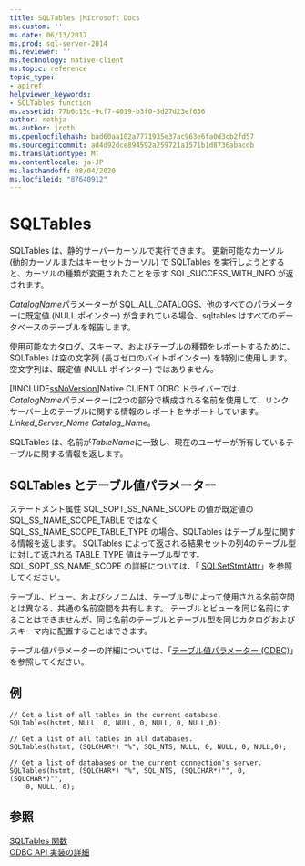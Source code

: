 ```yaml
---
title: SQLTables |Microsoft Docs
ms.custom: ''
ms.date: 06/13/2017
ms.prod: sql-server-2014
ms.reviewer: ''
ms.technology: native-client
ms.topic: reference
topic_type:
- apiref
helpviewer_keywords:
- SQLTables function
ms.assetid: 77b6c15c-9cf7-4019-b3f0-3d27d23ef656
author: rothja
ms.author: jroth
ms.openlocfilehash: bad60aa102a7771935e37ac963e6fa0d3cb2fd57
ms.sourcegitcommit: ad4d92dce894592a259721a1571b1d8736abacdb
ms.translationtype: MT
ms.contentlocale: ja-JP
ms.lasthandoff: 08/04/2020
ms.locfileid: "87640912"
---
```

# <a name="sqltables"></a>SQLTables
  SQLTables は、静的サーバーカーソルで実行できます。 更新可能なカーソル (動的カーソルまたはキーセットカーソル) で SQLTables を実行しようとすると、カーソルの種類が変更されたことを示す SQL_SUCCESS_WITH_INFO が返されます。  
  
 *CatalogName*パラメーターが SQL_ALL_CATALOGS、他のすべてのパラメーターに既定値 (NULL ポインター) が含まれている場合、sqltables はすべてのデータベースのテーブルを報告します。  
  
 使用可能なカタログ、スキーマ、およびテーブルの種類をレポートするために、SQLTables は空の文字列 (長さゼロのバイトポインター) を特別に使用します。 空文字列は、既定値 (NULL ポインター) ではありません。  
  
 [!INCLUDE[ssNoVersion](../../includes/ssnoversion-md.md)]Native CLIENT ODBC ドライバーでは、 *CatalogName*パラメーターに2つの部分で構成される名前を使用して、リンクサーバー上のテーブルに関する情報のレポートをサポートしています。 *Linked_Server_Name Catalog_Name*。  
  
 SQLTables は、名前が*TableName*に一致し、現在のユーザーが所有しているテーブルに関する情報を返します。  
  
## <a name="sqltables-and-table-valued-parameters"></a>SQLTables とテーブル値パラメーター  
 ステートメント属性 SQL_SOPT_SS_NAME_SCOPE の値が既定値の SQL_SS_NAME_SCOPE_TABLE ではなく SQL_SS_NAME_SCOPE_TABLE_TYPE の場合、SQLTables はテーブル型に関する情報を返します。 SQLTables によって返される結果セットの列4のテーブル型に対して返される TABLE_TYPE 値はテーブル型です。 SQL_SOPT_SS_NAME_SCOPE の詳細については、「 [SQLSetStmtAttr](sqlsetstmtattr.md)」を参照してください。  
  
 テーブル、ビュー、およびシノニムは、テーブル型によって使用される名前空間とは異なる、共通の名前空間を共有します。 テーブルとビューを同じ名前にすることはできませんが、同じ名前のテーブルとテーブル型を同じカタログおよびスキーマ内に配置することはできます。  
  
 テーブル値パラメーターの詳細については、「[テーブル値パラメーター &#40;ODBC&#41;](../native-client-odbc-table-valued-parameters/table-valued-parameters-odbc.md)」を参照してください。  
  
## <a name="example"></a>例  
  
```  
// Get a list of all tables in the current database.  
SQLTables(hstmt, NULL, 0, NULL, 0, NULL, 0, NULL,0);  
  
// Get a list of all tables in all databases.  
SQLTables(hstmt, (SQLCHAR*) "%", SQL_NTS, NULL, 0, NULL, 0, NULL,0);  
  
// Get a list of databases on the current connection's server.  
SQLTables(hstmt, (SQLCHAR*) "%", SQL_NTS, (SQLCHAR*)"", 0, (SQLCHAR*)"",  
    0, NULL, 0);  
```  
  
## <a name="see-also"></a>参照  
 [SQLTables 関数](https://go.microsoft.com/fwlink/?LinkId=59374)   
 [ODBC API 実装の詳細](odbc-api-implementation-details.md)  
  
  
